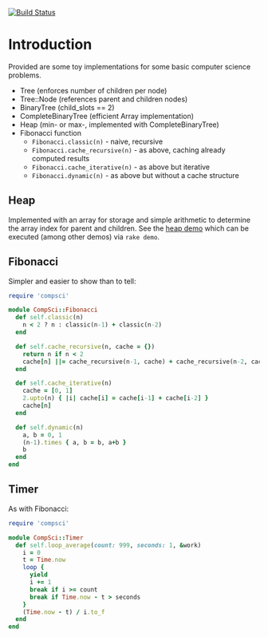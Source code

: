 [![Build Status](https://travis-ci.org/rickhull/compsci.svg?branch=master)](https://travis-ci.org/rickhull/compsci)

# Introduction

Provided are some toy implementations for some basic computer science problems.

* Tree (enforces number of children per node)
* Tree::Node (references parent and children nodes)
* BinaryTree (child_slots == 2)
* CompleteBinaryTree (efficient Array implementation)
* Heap (min- or max-, implemented with CompleteBinaryTree)
* Fibonacci function
  - `Fibonacci.classic(n)` - naive, recursive
  - `Fibonacci.cache_recursive(n)` - as above, caching already computed results
  - `Fibonacci.cache_iterative(n)` - as above but iterative
  - `Fibonacci.dynamic(n)` - as above but without a cache structure

## Heap

Implemented with an array for storage and simple arithmetic to determine the
array index for parent and children.  See the
[heap demo](https://github.com/rickhull/compsci/blob/master/test/demo/heap.rb)
which can be executed (among other demos) via `rake demo`.

## Fibonacci

Simpler and easier to show than to tell:

```ruby
require 'compsci'

module CompSci::Fibonacci
  def self.classic(n)
    n < 2 ? n : classic(n-1) + classic(n-2)
  end

  def self.cache_recursive(n, cache = {})
    return n if n < 2
    cache[n] ||= cache_recursive(n-1, cache) + cache_recursive(n-2, cache)
  end

  def self.cache_iterative(n)
    cache = [0, 1]
    2.upto(n) { |i| cache[i] = cache[i-1] + cache[i-2] }
    cache[n]
  end

  def self.dynamic(n)
    a, b = 0, 1
    (n-1).times { a, b = b, a+b }
    b
  end
end
```

## Timer

As with Fibonacci:

```ruby
require 'compsci'

module CompSci::Timer
  def self.loop_average(count: 999, seconds: 1, &work)
    i = 0
    t = Time.now
    loop {
      yield
      i += 1
      break if i >= count
      break if Time.now - t > seconds
    }
    (Time.now - t) / i.to_f
  end
end
```
